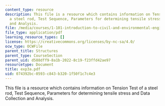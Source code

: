 ```yaml
---
content_type: resource
description: This file is a resource which contains information on Tension Test of
  a steel rod, Test Sequence, Parameters for determining tensile stress and Data Collection
  and Analysis.
file: /media/courses/1-101-introduction-to-civil-and-environmental-engineering-design-i-fall-2006/074392bc0593c843b3201f50f1c7c4e3_exp3a.pdf
file_type: application/pdf
learning_resource_types: []
license: https://creativecommons.org/licenses/by-nc-sa/4.0/
ocw_type: OCWFile
parent_title: Structures
parent_type: CourseSection
parent_uid: d588dff9-8a1b-2022-8c19-f23ffd42ae97
resourcetype: Document
title: exp3a.pdf
uid: 074392bc-0593-c843-b320-1f50f1c7c4e3
---
```

This file is a resource which contains information on Tension Test of a steel rod, Test Sequence, Parameters for determining tensile stress and Data Collection and Analysis.